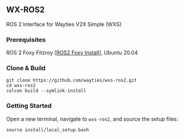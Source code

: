 ## WX-ROS2
ROS 2 Interface for Wayties V2X Simple (WXS)

### Prerequisites 
ROS 2 Foxy Fitzroy [[ROS2 Foxy Install](https://docs.ros.org/en/foxy/Installation/Linux-Install-Debians.html)], Ubuntu 20.04
###  
### Clone & Build
```
git clone https://github.com/wayties/wxs-ros2.git
cd wxs-ros2
colcon build --symlink-install
```

### Getting Started 
Open a new terminal, navigate to `wxs-ros2`, and source the setup files:
```
source install/local_setup.bash
```

